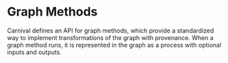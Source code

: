 # Graph Methods

Carnival defines an API for graph methods, which provide a standardized way to implement transformations of the graph with provenance.  When a graph method runs, it is represented in the graph as a process with optional inputs and outputs.


